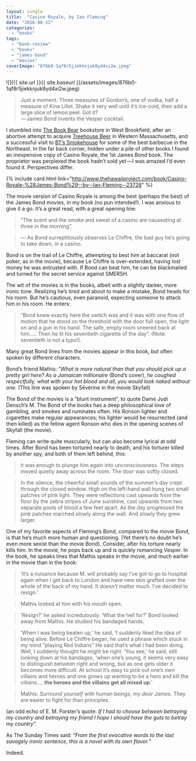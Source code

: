 ```yaml
---
layout: single
title:  "Casino Royale, by Ian Fleming"
date: "2016-08-12"
categories: 
  - "books"
tags: 
  - "book-review"
  - "books"
  - "james-bond"
  - "movies"
coverImage: "876b0-1qf8r5jiekknjuk8yd4xi2w.jpeg"
---
```


![]({{ site.url }}{{ site.baseurl }}/assets/images/876b0-1qf8r5jiekknjuk8yd4xi2w.jpeg)

> Just a moment. Three measures of Gordon’s, one of vodka, half a measure of Kina Lillet. Shake it very well until it’s ice-cold, then add a large slice of lemon peel. Got it?  
>  — James Bond invents the Vesper cocktail.

I stumbled into [The Book Bear](http://thebookbear.com) bookstore in West Brookfield, after an abortive attempt to acquire [Treehouse Beer](http://treehousebrew.com/) in Western Massachusetts, and a successful visit to [BT’s Smokehouse](http://btsmokehouse.com/) for some of the best barbecue in the Northeast. In the far back corner, hidden under a pile of other books I found an inexpensive copy of Casino Royale, the 1st James Bond book. The proprietor was perplexed the book hadn’t sold yet — I was amazed I’d even found it. Perspectives differ.

{% include card.html link="http://www.thehawaiiproject.com/book/Casino-Royale-%28James-Bond%29--by--Ian-Fleming--23728" %}

The movie version of Casino Royale is among the best (perhaps the best) of the James Bond movies, in my book (no pun intended!). I was anxious to give it a go. It’s a great read, with a great opening line:

> “The scent and the smoke and sweat of a casino are nauseating at three in the morning”.

> — As Bond surreptitiously observes Le Chiffre, the bad guy he’s going to take down, in a casino.

Bond is on the trail of Le Chiffre, attempting to best him at baccarat (not poker, as in the movie), because Le Chiffre is over-extended, having lost money he was entrusted with. If Bond can beat him, he can be blackmailed and turned for the secret service against SMERSH.

The wit of the movies is in the books, albeit with a slightly darker, more ironic tone. Realizing he’s tired and about to make a mistake, Bond heads for his room. But he’s cautious, even paranoid, expecting someone to attack him in his room. He enters:

> “Bond knew exactly here the switch was and it was with one flow of motion that he stood on the threshold with the door full open, the light on and a gun in his hand. The safe, empty room sneered back at him….. Then he lit his seventieth cigarette of the day”. (Note: seventieth is not a typo!).

Many great Bond lines from the movies appear in this book, but often spoken by different characters.

Bond’s friend Mathis: “_What is more natural than that you should pick up a pretty girl here? As a Jamaican millionaire_ (Bond’s cover), _he coughed respectfully, what with your hot blood and all, you would look naked without one._ (This line was spoken by Sévérine in the movie Skyfall)

The Bond of the movies is a “blunt instrument”, to quote Dame Judi Densch’s M. The Bond of the books has a deep philosophical love of gambling, and smokes and ruminates often. His Ronson lighter and cigarettes make regular appearances; his lighter would be resurrected (and then killed) as the fellow agent Ronson who dies in the opening scenes of Skyfall (the movie).

Fleming can write quite muscularly, but can also become lyrical at odd times. After Bond has been tortured nearly to death, and his torturer killed by another spy, and both of them left behind, this:

> it was enough to plunge him again into unconsciousness. The steps moved quietly away across the room. The door was softly closed.

> In the silence, the cheerful small sounds of the summer’s day crept through the closed window. High on the left-hand wall hung two small patches of pink light. They were reflections cast upwards from the floor by the zebra stripes of June sunshine, cast upwards from two separate pools of blood a few feet apart. As the day progressed the pink patches marched slowly along the wall. And slowly they grew larger.

One of my favorite aspects of Fleming’s Bond, compared to the movie Bond, is that he’s much more human and questioning. (Yet there’s no doubt he’s even more sexist than the movie Bond). Consider, after his torture nearly kills him. In the movie, he pops back up and is quickly romancing Vesper. In the book, he speaks lines that Mathis speaks in the movie, and much earlier in the movie than in the book:

> ‘It’s a nuisance because M. will probably say I’ve got to go to hospital again when I get back to London and have new skin grafted over the whole of the back of my hand. It doesn’t matter much. I’ve decided to resign.’

> Mathis looked at him with his mouth open.

> ‘Resign?’ he asked incredulously. ‘What the hell for?’ Bond looked away from Mathis. He studied his bandaged hands.

> ‘When I was being beaten up,’ he said, ‘I suddenly liked the idea of being alive. Before Le Chiffre began, he used a phrase which stuck in my mind “playing Red Indians” He said that’s what I had been doing. Well, I suddenly thought he might be right. ‘You see,’ he said, still looking down at his bandages, ‘when one’s young, it seems very easy to distinguish between right and wrong, but as one gets older it becomes more difficult. At school it’s easy to pick out one’s own villains and heroes and one grows up wanting to be a hero and kill the villains…. **the heroes and the villains get all mixed up**.’

> Mathis: _Surround yourself with human beings, my dear James._ They are easier to fight for than principles.

(an odd echo of E. M. Forster’s quote: _If I had to choose between betraying my country and betraying my friend I hope I should have the guts to betray my country”._

As The Sunday Times said: “_From the first evocative words to the last savagely ironic sentence, this is a novel with its own flavor._”

Indeed.
